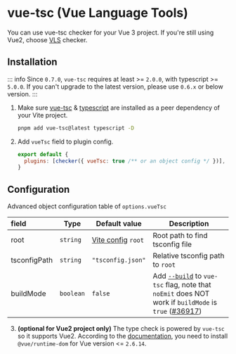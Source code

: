 # vue-tsc (Vue Language Tools)

You can use vue-tsc checker for your Vue 3 project. If you're still using Vue2, choose [VLS](/checkers/vls) checker.

## Installation

::: info
Since `0.7.0`, `vue-tsc` requires at least >= `2.0.0`, with typescript >= `5.0.0`. If you can't upgrade to the latest version, please use `0.6.x` or below version.
:::

1. Make sure [vue-tsc](https://www.npmjs.com/package/vue-tsc) & [typescript](https://www.npmjs.com/package/typescript) are installed as a peer dependency of your Vite project.

   ```bash
   pnpm add vue-tsc@latest typescript -D
   ```

2. Add `vueTsc` field to plugin config.

   ```js
   export default {
     plugins: [checker({ vueTsc: true /** or an object config */ })],
   }
   ```

## Configuration

Advanced object configuration table of `options.vueTsc`

| field        | Type      | Default value                                         | Description                                                                                                                                                                                                                         |
| :----------- | --------- | ----------------------------------------------------- | ----------------------------------------------------------------------------------------------------------------------------------------------------------------------------------------------------------------------------------- |
| root         | `string`  | [Vite config](https://vitejs.dev/config/#root) `root` | Root path to find tsconfig file                                                                                                                                                                                                     |
| tsconfigPath | `string`  | `"tsconfig.json"`                                     | Relative tsconfig path to `root`                                                                                                                                                                                                    |
| buildMode    | `boolean` | `false`                                               | Add [`--build`](https://www.typescriptlang.org/docs/handbook/project-references.html) to `vue-tsc` flag, note that `noEmit` does NOT work if `buildMode` is `true` ([#36917](https://github.com/microsoft/TypeScript/issues/36917)) |

3. **(optional for Vue2 project only)** The type check is powered by `vue-tsc` so it supports Vue2. According to the [documentation](https://github.com/vuejs/language-tools/blob/master/packages/vscode-vue/README.md#usage), you need to install `@vue/runtime-dom` for Vue version <= `2.6.14`.
